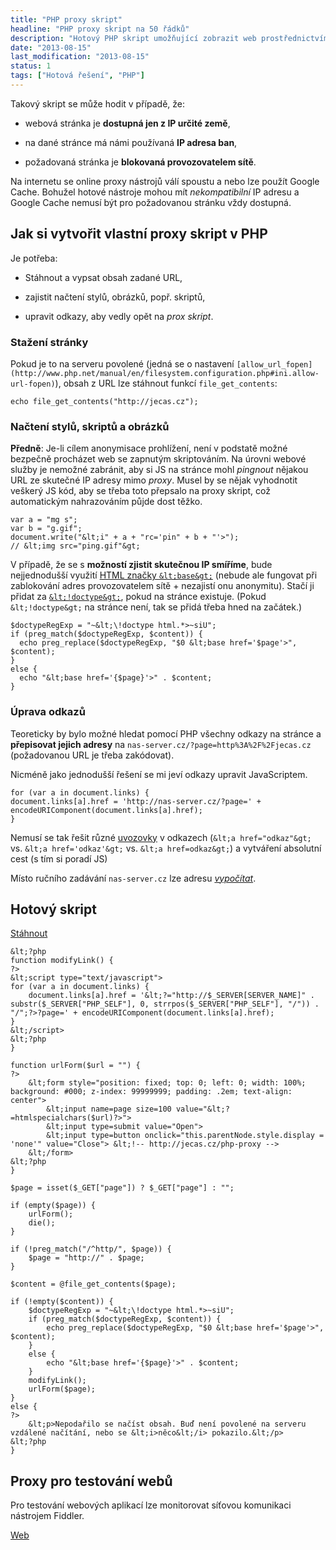```yaml
---
title: "PHP proxy skript"
headline: "PHP proxy skript na 50 řádků"
description: "Hotový PHP skript umožňující zobrazit web prostřednictvím jiné IP adresy."
date: "2013-08-15"
last_modification: "2013-08-15"
status: 1
tags: ["Hotová řešení", "PHP"]
---
```


Takový skript se může hodit v případě, že:

  - webová stránka je **dostupná jen z IP určité země**,

  - na dané stránce má námi používaná **IP adresa ban**,

  - požadovaná stránka je **blokovaná provozovatelem sítě**.

Na internetu se online proxy nástrojů válí spoustu a nebo lze použít Google Cache. Bohužel hotové nástroje mohou mít *nekompatibilní* IP adresu a Google Cache nemusí být pro požadovanou stránku vždy dostupná.

## Jak si vytvořit vlastní proxy skript v PHP

Je potřeba:

  - Stáhnout a vypsat obsah zadané URL,

  - zajistit načtení stylů, obrázků, popř. skriptů,

  - upravit odkazy, aby vedly opět na *prox skript*.

### Stažení stránky

Pokud je to na serveru povolené (jedná se o nastavení `[allow_url_fopen](http://www.php.net/manual/en/filesystem.configuration.php#ini.allow-url-fopen)`), obsah z URL lze stáhnout funkcí `file_get_contents`:
  ```
echo file_get_contents("http://jecas.cz");
```

### Načtení stylů, skriptů a obrázků

**Předně**: Je-li cílem anonymisace prohlížení, není v podstatě možné bezpečně procházet web se zapnutým skriptováním. Na úrovni webové služby je nemožné zabránit, aby si JS na stránce mohl *pingnout* nějakou URL ze skutečné IP adresy mimo *proxy*. 
    Musel by se nějak vyhodnotit veškerý JS kód, aby se třeba toto přepsalo na proxy skript, což automatickým nahrazováním půjde dost těžko.

```
var a = "mg s";
var b = "g.gif";
document.write("&lt;i" + a + "rc='pin" + b + "'>");
// &lt;img src="ping.gif"&gt;
```

V případě, že se s **možností zjistit skutečnou IP smíříme**, bude nejjednodušší využití [HTML značky `&lt;base&gt;`](/base) (nebude ale fungovat při zablokování adres provozovatelem sítě + nezajistí onu anonymitu). Stačí ji přidat za [`&lt;!doctype&gt;`](/doctype), pokud na stránce existuje. (Pokud `&lt;!doctype&gt;` na stránce není, tak se přidá třeba hned na začátek.)

```
$doctypeRegExp = "~&lt;\!doctype html.*>~siU";
if (preg_match($doctypeRegExp, $content)) {
  echo preg_replace($doctypeRegExp, "$0 &lt;base href='$page'>", $content);
}
else {
  echo "&lt;base href='{$page}'>" . $content;
}
```

### Úprava odkazů

Teoreticky by bylo možné hledat pomocí PHP všechny odkazy na stránce a **přepisovat jejich adresy** na `nas-server.cz/?page=http%3A%2F%2Fjecas.cz` (požadovanou URL je třeba zakódovat).

Nicméně jako jednodušší řešení se mi jeví odkazy upravit JavaScriptem.

```
for (var a in document.links) {
document.links[a].href = 'http://nas-server.cz/?page=' + encodeURIComponent(document.links[a].href);
}
```

Nemusí se tak řešit různé [uvozovky](/uvozovky) v odkazech (`&lt;a href="odkaz"&gt;` vs. `&lt;a href='odkaz'&gt;` vs. `&lt;a href=odkaz&gt;`) a vytváření absolutní cest (s tím si poradí JS)

Místo ručního zadávání `nas-server.cz` lze adresu [*vypočítat*](http://php.vrana.cz/odkazovani-na-sebe-sama.php).

## Hotový skript

[Stáhnout](/files/php-proxy/proxy.rar)

```
&lt;?php
function modifyLink() {
?>
&lt;script type="text/javascript">
for (var a in document.links) {
	document.links[a].href = '&lt;?="http://$_SERVER[SERVER_NAME]" . substr($_SERVER["PHP_SELF"], 0, strrpos($_SERVER["PHP_SELF"], "/")) . "/";?>?page=' + encodeURIComponent(document.links[a].href);
}
&lt;/script>
&lt;?php	
}

function urlForm($url = "") {
?>
	&lt;form style="position: fixed; top: 0; left: 0; width: 100%; background: #000; z-index: 99999999; padding: .2em; text-align: center">
		&lt;input name=page size=100 value="&lt;?=htmlspecialchars($url)?>">
		&lt;input type=submit value="Open">
		&lt;input type=button onclick="this.parentNode.style.display = 'none'" value="Close"> &lt;!-- http://jecas.cz/php-proxy -->
	&lt;/form>
&lt;?php
}

$page = isset($_GET["page"]) ? $_GET["page"] : "";

if (empty($page)) {
	urlForm();
	die();
}

if (!preg_match("/^http/", $page)) {
	$page = "http://" . $page;
}

$content = @file_get_contents($page);

if (!empty($content)) {
	$doctypeRegExp = "~&lt;\!doctype html.*>~siU";
	if (preg_match($doctypeRegExp, $content)) {
		echo preg_replace($doctypeRegExp, "$0 &lt;base href='$page'>", $content);
	}
	else {
		echo "&lt;base href='{$page}'>" . $content;
	}
	modifyLink();
	urlForm($page);
}
else {
?>
	&lt;p>Nepodařilo se načíst obsah. Buď není povolené na serveru vzdálené načítání, nebo se &lt;i>něco&lt;/i> pokazilo.&lt;/p>
&lt;?php
}
```

## Proxy pro testování webů

Pro testování webových aplikací lze monitorovat síťovou komunikaci nástrojem Fiddler.

[Web](http://fiddler2.com/)